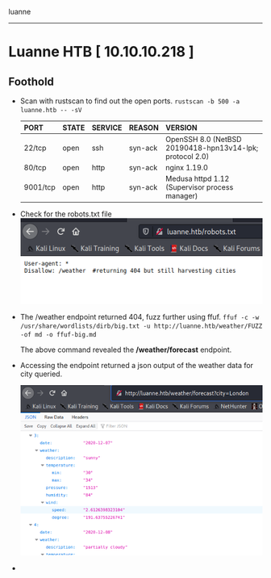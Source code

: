 luanne

----
# Luanne HTB [ 10.10.10.218 ]

## Foothold

- Scan with rustscan to find out the open ports.
	` rustscan -b 500 -a luanne.htb -- -sV `
	
	|PORT   |STATE |SERVICE|REASON|VERSION |
	--------|------|-------|------|--------
	|22/tcp  | open | ssh   |  syn-ack |OpenSSH 8.0 (NetBSD 	20190418-hpn13v14-lpk; protocol 2.0)
	|80/tcp  | open | http   | syn-ack| nginx 1.19.0
	|9001/tcp| open | http    |syn-ack| Medusa httpd 1.12 	(Supervisor process manager)
- Check for the robots.txt file
	![fb952a32a9ff13524e37fa0e49c5951a.png](../_resources/3f8cd9993b2b43ab9b6419fa6d91857b.png)
- The /weather endpoint returned 404, fuzz further using ffuf.
	`ffuf -c -w /usr/share/wordlists/dirb/big.txt -u http://luanne.htb/weather/FUZZ -of md -o ffuf-big.md`
	
	The above command revealed the **/weather/forecast** endpoint.
	
- Accessing the endpoint returned a json output of the weather data for city queried.

	![d80387b4aa020c6207c7ddac797e6163.png](../_resources/ae3b28b14f6a4864b1394482c7aac28b.png)
	
- 
	